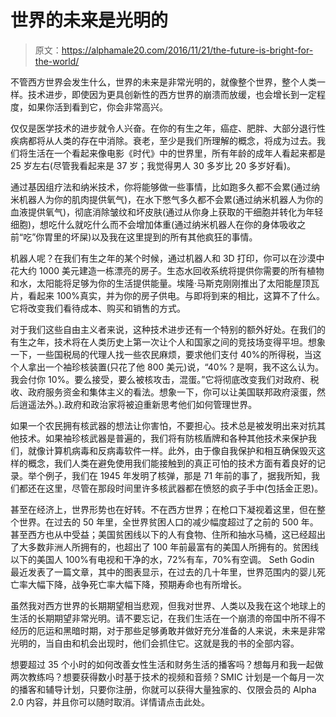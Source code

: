 # 世界的未来是光明的

> 原文：<https://alphamale20.com/2016/11/21/the-future-is-bright-for-the-world/>

不管西方世界会发生什么，世界的未来是非常光明的，就像整个世界，整个人类一样。技术进步，即使因为更具创新性的西方世界的崩溃而放缓，也会增长到一定程度，如果你活到看到它，你会非常高兴。

仅仅是医学技术的进步就令人兴奋。在你的有生之年，癌症、肥胖、大部分退行性疾病都将从人类的存在中消除。衰老，至少是我们所理解的概念，将成为过去。我们将生活在一个看起来像电影《时代》中的世界里，所有年龄的成年人看起来都是 25 岁左右(尽管我看起来是 37 岁；我觉得男人 30 多岁比 20 多岁好看)。

通过基因组疗法和纳米技术，你将能够做一些事情，比如跑多久都不会累(通过纳米机器人为你的肌肉提供氧气)，在水下憋气多久都不会累(通过纳米机器人为你的血液提供氧气)，彻底消除皱纹和坏皮肤(通过从你身上获取的干细胞并转化为年轻细胞)，想吃什么就吃什么而不会增加体重(通过纳米机器人在你的身体吸收之前“吃”你胃里的坏屎)以及我在这里提到的所有其他疯狂的事情。

机器人呢？在我们有生之年的某个时候，通过机器人和 3D 打印，你可以在沙漠中花大约 1000 美元建造一栋漂亮的房子。生态水回收系统将提供你需要的所有植物和水，太阳能将足够为你的生活提供能量。埃隆·马斯克刚刚推出了太阳能屋顶瓦片，看起来 100%真实，并为你的房子供电。与即将到来的相比，这算不了什么。它将改变我们看待成本、购买和销售的方式。

对于我们这些自由主义者来说，这种技术进步还有一个特别的额外好处。在我们的有生之年，技术将在人类历史上第一次让个人和国家之间的竞技场变得平坦。想象一下，一些国税局的代理人找一些农民麻烦，要求他们支付 40%的所得税，当这个人拿出一个袖珍核装置(只花了他 800 美元)说，“40%？是啊，我不这么认为。我会付你 10%。要么接受，要么被核攻击，混蛋。”它将彻底改变我们对政府、税收、政府服务资金和集体主义的看法。想象一下，你可以让美国联邦政府滚蛋，然后逍遥法外。).政府和政治家将被迫重新思考他们如何管理世界。

如果一个农民拥有核武器的想法让你害怕，不要担心。技术总是被发明出来对抗其他技术。如果袖珍核武器是普遍的，我们将有防核盾牌和各种其他技术来保护我们，就像计算机病毒和反病毒软件一样。此外，由于像自我保护和相互确保毁灭这样的概念，我们人类在避免使用我们能接触到的真正可怕的技术方面有着良好的记录。举个例子，我们在 1945 年发明了核弹，那是 71 年前的事了，据我所知，我们都还在这里，尽管在那段时间里许多核武器都在愤怒的疯子手中(包括金正恩)。

甚至在经济上，世界形势也在好转。不在西方世界；在枪口下凝视着这里，但在整个世界。在过去的 50 年里，全世界贫困人口的减少幅度超过了之前的 500 年。甚至西方也从中受益；美国贫困线以下的人有食物、住所和抽水马桶，这已经超出了大多数非洲人所拥有的，也超出了 100 年前最富有的美国人所拥有的。贫困线以下的美国人 100%有电视和干净的水，72%有车，70%有空调。
Seth Godin 最近发表了一篇文章，其中的图表显示，在过去的几十年里，世界范围内的婴儿死亡率大幅下降，战争死亡率大幅下降，预期寿命也有所增长。

虽然我对西方世界的长期期望相当悲观，但我对世界、人类以及我在这个地球上的生活的长期期望非常光明。请不要忘记，在我们生活在一个崩溃的帝国中所不得不经历的厄运和黑暗时期，对于那些足够勇敢并做好充分准备的人来说，未来是非常光明的，当自由和机会出现时，他们会抓住它。这就是我的书的全部内容。

想要超过 35 个小时的如何改善女性生活和财务生活的播客吗？想每月和我一起做两次教练吗？想要获得数小时基于技术的视频和音频？SMIC 计划是一个每月一次的播客和辅导计划，只要你注册，你就可以获得大量独家的、仅限会员的 Alpha 2.0 内容，并且你可以随时取消。详情请点击此处。